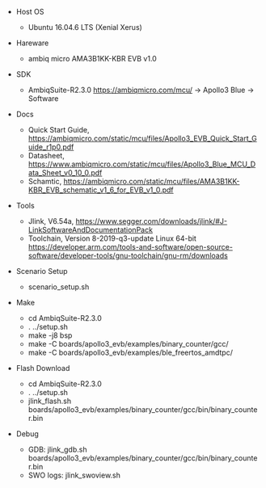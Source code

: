 * Host OS
  * Ubuntu 16.04.6 LTS (Xenial Xerus)

* Hareware
  * ambiq micro AMA3B1KK-KBR EVB v1.0

* SDK
  * AmbiqSuite-R2.3.0
      https://ambiqmicro.com/mcu/
      -> Apollo3 Blue
      -> Software

* Docs
  * Quick Start Guide, https://ambiqmicro.com/static/mcu/files/Apollo3_EVB_Quick_Start_Guide_r1p0.pdf
  * Datasheet, https://www.ambiqmicro.com/static/mcu/files/Apollo3_Blue_MCU_Data_Sheet_v0_10_0.pdf
  * Schamtic, https://ambiqmicro.com/static/mcu/files/AMA3B1KK-KBR_EVB_schematic_v1_6_for_EVB_v1_0.pdf

* Tools
  * Jlink, V6.54a, https://www.segger.com/downloads/jlink/#J-LinkSoftwareAndDocumentationPack
  * Toolchain, Version 8-2019-q3-update Linux 64-bit
      https://developer.arm.com/tools-and-software/open-source-software/developer-tools/gnu-toolchain/gnu-rm/downloads

* Scenario Setup
  * scenario_setup.sh

* Make
  * cd AmbiqSuite-R2.3.0
  * . ../setup.sh
  * make -j8 bsp
  * make -C boards/apollo3_evb/examples/binary_counter/gcc/
  * make -C boards/apollo3_evb/examples/ble_freertos_amdtpc/

* Flash Download
  * cd AmbiqSuite-R2.3.0
  * . ../setup.sh
  * jlink_flash.sh boards/apollo3_evb/examples/binary_counter/gcc/bin/binary_counter.bin

* Debug
  * GDB: jlink_gdb.sh boards/apollo3_evb/examples/binary_counter/gcc/bin/binary_counter.bin
  * SWO logs: jlink_swoview.sh
